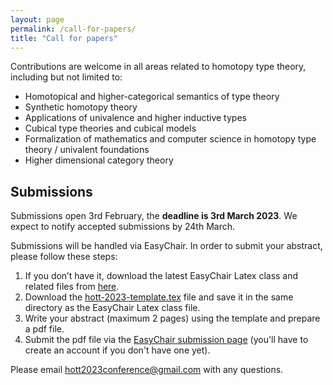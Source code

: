 ```yaml
---
layout: page
permalink: /call-for-papers/
title: "Call for papers"
---
```


<!-- # Call for papers -->

Contributions are welcome in all areas related to homotopy type
theory, including but not limited to:

* Homotopical and higher-categorical semantics of type theory
* Synthetic homotopy theory
* Applications of univalence and higher inductive types
* Cubical type theories and cubical models
* Formalization of mathematics and computer science in homotopy type theory / univalent foundations
* Higher dimensional category theory

## Submissions

Submissions open 3rd February, the **deadline is 3rd March 2023**. We expect to
notify accepted submissions by 24th March.

<!-- This conference is run on the "mathematics model" rather than the
"computer science model": full papers will not be submitted,
submissions will not be refereed, and submission is not a publication
(although a proceedings volume might be organized afterwards).  More
information, including registration, accomodation options, and travel,
will be available as the conference approaches on this web site. -->

Submissions will be handled via EasyChair. In order to submit your abstract, please follow these steps:
1. If you don’t have it, download the latest EasyChair Latex class and related files from [here](https://easychair.org/publications/easychair.zip).
2. Download the [hott-2023-template.tex](../files/hott-2023-template.tex) file
   and save it in the same directory as the EasyChair Latex class file.
3. Write your abstract (maximum 2 pages) using the template and prepare a pdf file.
4. Submit the pdf file via the [EasyChair submission
page](https://easychair.org/conferences/?conf=hott2023) (you'll have to create
an account if you don't have one yet).

Please email [hott2023conference@gmail.com](mailto:hott2023conference@gmail.com) with any questions.
